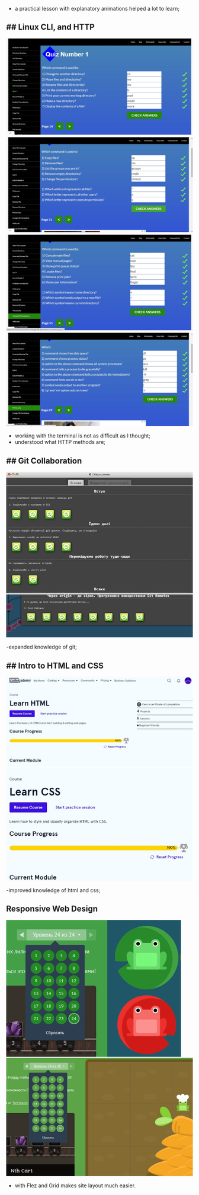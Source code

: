 - a practical lesson with explanatory animations helped a lot to learn;

<h2>## Linux CLI, and HTTP</h2>

<img src="https://github.com/zadorogniyandrey/kottans-frontend/blob/main/task_linux_cli/quiz1.jpg">
<img src="https://github.com/zadorogniyandrey/kottans-frontend/blob/main/task_linux_cli/quiz2.jpg">
<img src="https://github.com/zadorogniyandrey/kottans-frontend/blob/main/task_linux_cli/quiz3.jpg">
<img src="https://github.com/zadorogniyandrey/kottans-frontend/blob/main/task_linux_cli/quiz4.jpg">

- working with the terminal is not as difficult as I thought;
- understood what HTTP methods are;

<h2>## Git Collaboration</h2>

<img src="https://github.com/zadorogniyandrey/kottans-frontend/blob/main/task_git_collaboration/git.jpg">
<img src="https://github.com/zadorogniyandrey/kottans-frontend/blob/main/task_git_collaboration/git2.jpg">

-expanded knowledge of git;

<h2>## Intro to HTML and CSS</h2>

<img src="https://github.com/zadorogniyandrey/kottans-frontend/blob/main/task_html_css_intro/HTML.jpg">
<img src="https://github.com/zadorogniyandrey/kottans-frontend/blob/main/task_html_css_intro/CSS.jpg">

-improved knowledge of html and css;

## Responsive Web Design

<img src="https://github.com/zadorogniyandrey/kottans-frontend/blob/main/task_responsive_web_design/frog.jpg">
<img src="https://github.com/zadorogniyandrey/kottans-frontend/blob/main/task_responsive_web_design/carrot.jpg">

- with Flez and Grid makes site layout much easier.
